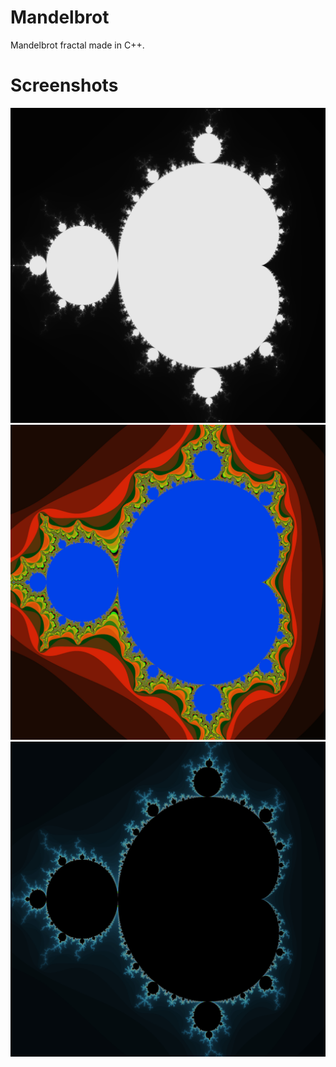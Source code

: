 # Mandelbrot
Mandelbrot fractal made in C++.

# Screenshots
![Image 1](https://github.com/lucpena/Mandelbrot/blob/main/img/1.jpg)
![Image 2](https://github.com/lucpena/Mandelbrot/blob/main/img/2.jpg)
![Image 3](https://github.com/lucpena/Mandelbrot/blob/main/img/3.jpg)
